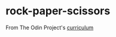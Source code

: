 # rock-paper-scissors

From The Odin Project's [curriculum](https://www.theodinproject.com/courses/web-development-101/lessons/rock-paper-scissors)